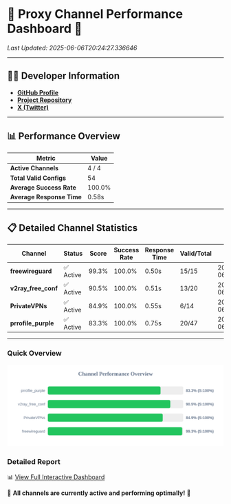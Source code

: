 # 🌟 Proxy Channel Performance Dashboard 🌟

_Last Updated: 2025-06-06T20:24:27.336646_

---

## 👩‍💻 Developer Information

- **[GitHub Profile](https://github.com/4n0nymou3)**  
- **[Project Repository](https://github.com/4n0nymou3/multi-proxy-config-fetcher)**  
- **[X (Twitter)](https://x.com/4n0nymou3)**  

---

## 📊 Performance Overview

| Metric                | Value       |
|-----------------------|-------------|
| **Active Channels**   | 4 / 4       |
| **Total Valid Configs** | 54          |
| **Average Success Rate** | 100.0%      |
| **Average Response Time** | 0.58s       |

---

## 📋 Detailed Channel Statistics

| Channel          | Status     | Score  | Success Rate | Response Time | Valid/Total | Last Success               |
|------------------|------------|--------|--------------|---------------|-------------|----------------------------|
| **freewireguard**  | ✅ Active  | 99.3%  | 100.0% | 0.50s         | 15/15       | 2025-06-06T20:24:27.334859 |
| **v2ray_free_conf**  | ✅ Active  | 90.5%  | 100.0% | 0.51s         | 13/20       | 2025-06-06T20:24:26.222609 |
| **PrivateVPNs**  | ✅ Active  | 84.9%  | 100.0% | 0.55s         | 6/14       | 2025-06-06T20:24:26.816344 |
| **prrofile_purple**  | ✅ Active  | 83.3%  | 100.0% | 0.75s         | 20/47       | 2025-06-06T20:24:25.632666 |

---

### Quick Overview
<div align="center">
  <a href="https://raw.githubusercontent.com/nullluser/NullRepo/refs/heads/main/assets/channel_stats_chart.svg">
    <img src="https://raw.githubusercontent.com/nullluser/NullRepo/refs/heads/main/assets/channel_stats_chart.svg" alt="Source Performance Statistics" width="800">
  </a>
</div>

### Detailed Report
📊 [View Full Interactive Dashboard](https://htmlpreview.github.io/?https://github.com/nullluser/NullRepo/blob/main/assets/performance_report.html)

🎉 **All channels are currently active and performing optimally!** 🎉
